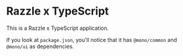 # Razzle x TypeScript

This is a Razzle x TypeScript application.

If you look at `package.json`, you'll notice that it has `@mono/common` and `@mono/ui` as dependencies.
